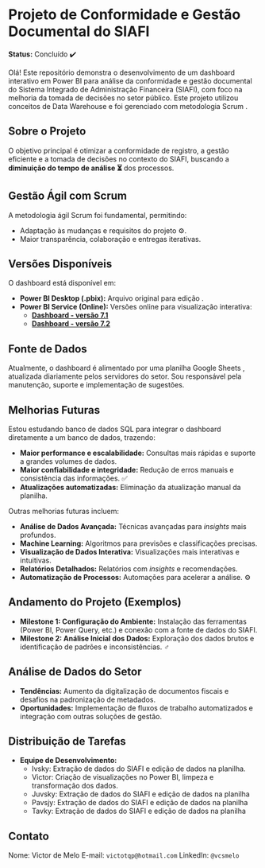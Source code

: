 # Projeto de Conformidade e Gestão Documental do SIAFI ️

**Status:** Concluído ✔️

Olá!  Este repositório demonstra o desenvolvimento de um dashboard interativo em Power BI  para análise da conformidade e gestão documental do Sistema Integrado de Administração Financeira (SIAFI), com foco na melhoria da tomada de decisões no setor público. Este projeto utilizou conceitos de Data Warehouse  e foi gerenciado com metodologia Scrum .

## Sobre o Projeto 

O objetivo principal é otimizar a conformidade de registro, a gestão eficiente e a tomada de decisões no contexto do SIAFI, buscando a **diminuição do tempo de análise ⏳** dos processos.

## Gestão Ágil com Scrum 

A metodologia ágil Scrum foi fundamental, permitindo:

*   Adaptação às mudanças e requisitos do projeto ⚙️.
*   Maior transparência, colaboração  e entregas iterativas.

## Versões Disponíveis 

O dashboard está disponível em:

*   **Power BI Desktop (.pbix):** Arquivo original para edição .
*   **Power BI Service (Online):** Versões online para visualização interativa:
    *   [**Dashboard - versão 7.1**](https://app.powerbi.com/view?r=eyJrIjoiMDg1MTYzYWUtMzM5Zi00Zjg3LWE5Y2ItZjVlMzQ4MThjNTdkIiwidCI6IjJhMzZhZGVhLTQ5MTAtNDM3NS1hYjQzLWFiNDgxOTc0YjRlOCJ9) 
    *   [**Dashboard - versão 7.2**](https://app.powerbi.com/view?r=eyJrIjoiYTIwOTM4NDItNzU2NC00ODZmLWI4NzQtZDlmNzEwYTA3NDFkIiwidCI6IjJhMzZhZGVhLTQ5MTAtNDM3NS1hYjQzLWFiNDgxOTc0YjRlOCJ9) 

## Fonte de Dados ️

Atualmente, o dashboard é alimentado por uma planilha Google Sheets , atualizada diariamente pelos servidores do setor. Sou responsável pela manutenção, suporte e implementação de sugestões.

## Melhorias Futuras ️

Estou estudando banco de dados SQL  para integrar o dashboard diretamente a um banco de dados, trazendo:

*   **Maior performance e escalabilidade:** Consultas mais rápidas  e suporte a grandes volumes de dados.
*   **Maior confiabilidade e integridade:** Redução de erros manuais  e consistência das informações. ✅
*   **Atualizações automatizadas:** Eliminação da atualização manual da planilha. 

Outras melhorias futuras incluem:

*   **Análise de Dados Avançada:** Técnicas avançadas para *insights* mais profundos. 
*   **Machine Learning:** Algoritmos para previsões e classificações precisas. 
*   **Visualização de Dados Interativa:** Visualizações mais interativas e intuitivas. 
*   **Relatórios Detalhados:** Relatórios com *insights* e recomendações. 
*   **Automatização de Processos:** Automações para acelerar a análise. ⚙️

## Andamento do Projeto (Exemplos) 

*   **Milestone 1: Configuração do Ambiente:** Instalação das ferramentas (Power BI, Power Query, etc.) e conexão com a fonte de dados do SIAFI. 
*   **Milestone 2: Análise Inicial dos Dados:** Exploração dos dados brutos e identificação de padrões e inconsistências. ️‍♂️

## Análise de Dados do Setor 

*   **Tendências:** Aumento da digitalização de documentos fiscais  e desafios na padronização de metadados.
*   **Oportunidades:** Implementação de fluxos de trabalho automatizados e integração com outras soluções de gestão. 

## Distribuição de Tarefas 

*   **Equipe de Desenvolvimento:**
    *   Ivsky: Extração de dados do SIAFI e edição de dados na planilha.
    *   Victor: Criação de visualizações no Power BI, limpeza e transformação dos dados.
    *   Juvsky: Extração de dados do SIAFI e edição de dados na planilha
    *   Pavsjy: Extração de dados do SIAFI e edição de dados na planilha
    *   Tavky: Extração de dados do SIAFI e edição de dados na planilha

## Contato 

Nome: Victor de Melo
E-mail: `victotqp@hotmail.com`
LinkedIn: `@vcsmelo`
